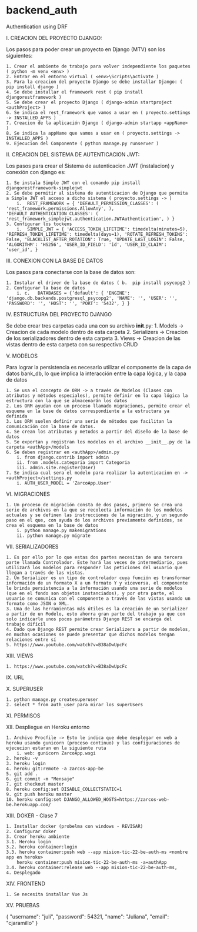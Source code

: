 # backend_auth

Authentication using DRF

I. CREACION DEL PROYECTO DJANGO:

Los pasos para poder crear un proyecto en Django (MTV) son los siguientes:

    1. Crear el ambiente de trabajo para volver independiente los paquetes ( python -m venv <env> )
    2. Entrar en el entorno virtual ( <env>\Scripts\activate )
    3. Para la creacion del proyecto Django se debe installar Django: ( pip install django )
    4. Se debe installar el framework rest ( pip install djangorestframework )
    5. Se debe crear el proyecto Django ( django-admin startproject <authProject> )
    6. Se indica el rest_framework que vamos a usar en ( proyecto.settings -> INSTALLED_APPS )
    7. Creacion de la aplicación Django ( django-admin startapp <appName> )
    8. Se indica la appName que vamos a usar en ( proyecto.settings -> INSTALLED_APPS )
    9. Ejecucion del Componente ( python manage.py runserver )

II. CREACION DEL SISTEMA DE AUTENTICACION JWT:

Los pasos para crear el Sistema de autenticacion JWT (instalacion) y conexión con django es:

    1. Se instala Simple JWT con el comando pip install djangorestframework-simplejwt
    2. Se debe permitir al sistema de autenticacion de Django que permita a Simple JWT el acceso a dicho sistema ( proyecto.settings -> )
        i.	REST_FRAMEWORK = { 'DEFAULT_PERMISSION_CLASSES': ( 'rest_framework.permissions.AllowAny', ), 'DEFAULT_AUTHENTICATION_CLASSES': ( 'rest_framework_simplejwt.authentication.JWTAuthentication', ) }
    3. Configurar los tockens
        i.	SIMPLE_JWT = { 'ACCESS_TOKEN_LIFETIME': timedelta(minutes=5), 'REFRESH_TOKEN_LIFETIME': timedelta(days=1), 'ROTATE_REFRESH_TOKENS': False, 'BLACKLIST_AFTER_ROTATION': True, 'UPDATE_LAST_LOGIN': False, 'ALGORITHM': 'HS256', 'USER_ID_FIELD': 'id', 'USER_ID_CLAIM': 'user_id', }

III. CONEXION CON LA BASE DE DATOS

Los pasos para conectarse con la base de datos son:

    1. Instalar el driver de la base de datos ( b.	pip install psycopg2 )
    2. Configurar la base de datos
        i. c.	DATABASES = {‘default': { 'ENGINE': 'django.db.backends.postgresql_psycopg2', 'NAME': '', 'USER': '', 'PASSWORD': '', 'HOST': '', 'PORT': '5432', } }

IV. ESTRUCTURA DEL PROYECTO DJANGO

Se debe crear tres carpetas cada una con su archivo **init**.py: 1. Models -> Creacion de cada modelo dentro de esta carpeta 2. Serializers -> Creacion de los serializadores dentro de esta carpeta 3. Views -> Creacion de las vistas dentro de esta carpeta con su respectivo CRUD

V. MODELOS

Para lograr la persistencia es necesario utilizar el componente de la capa de datos bank_db, lo que implica la interacción entre la capa lógica, y la capa de datos

    1. Se usa el concepto de ORM -> a través de Modelos (Clases con atributos y métodos especiales), permite definir en la capa lógica la estructura con la que se almacenarán los datos
    2. Los ORM ayudan con un proceso llamado migraciones, permite crear el esquema en la base de datos correspondiente a la estructura ya definida
    3. Los ORM suelen definir una serie de métodos que facilitan la comunicación con la base de datos.
    4. Se crean los atributos y metodos a partir del diseño de la base de datos
    5. Se exportan y registran los modelos en el archivo __init__.py de la carpeta <authApp>/models
    6. Se deben registrar en <authApp>/admin.py
        i. from django.contrib import admin
        ii. from .models.categoria import Categoria
        iii. admin.site.register(User)
    7. Se indica cual sera el modelo para realizar la autenticacion en -> <authProject>/settings.py
        i. AUTH_USER_MODEL = 'ZarcoApp.User'

VI. MIGRACIONES

    1. Un proceso de migración consta de dos pasos, primero se crea una serie de archivos en la que se recolecta información de los modelos actuales y se definen las instrucciones de la migración, y un segundo paso en el que, con ayuda de los archivos previamente definidos, se crea el esquema en la base de datos
        i. python manage.py makemigrations
        ii. python manage.py migrate

VII. SERIALIZADORES

    1. Es por ello por lo que estas dos partes necesitan de una tercera parte llamada Controlador. Este hará las veces de intermediario, pues utilizará los modelos para responder las peticiones del usuario que llegan a través de las vistas.
    2. Un Serializer es un tipo de controlador cuya función es transformar información de un formato X a un formato Y y viceversa. el componente le brinda persistencia a la información usando una serie de modelos (que en el fondo son objetos instanciados), y por otra parte, el usuario se comunica con el componente a través de las vistas usando un formato como JSON o XML.
    3. Una de las herramientas más útiles es la creación de un Serializer a partir de un Modelo, esto ahorra gran parte del trabajo ya que con solo indicarle unos pocos parámetros Django REST se encarga del trabajo difícil
    4. Dado que Django REST permite crear Serializers a partir de modelos, en muchas ocasiones se puede presentar que dichos modelos tengan relaciones entre sí
    5. https://www.youtube.com/watch?v=B38aDwUpcFc

XIII. VIEWS

    1. https://www.youtube.com/watch?v=B38aDwUpcFc

IX. URL

X. SUPERUSER

    1. python manage.py createsuperuser
    2. select * from auth_user para mirar los superUsers

XI. PERMISOS

XII. Despliegue en Heroku entorno

    1. Archivo Procfile -> Esto le indica que debe desplegar en web a heroku usando gunicorn (proceso continuo) y las configuraciones de ejecucion estaran en la siguiente ruta
        i. web: gunicorn ZarcoApp.wsgi
    2. heroku -v
    3. heroku login
    4. heroku git:remote -a zarcos-app-be
    5. git add .
    6. git commit -m "Mensaje"
    7. git checkout master
    8. heroku config:set DISABLE_COLLECTSTATIC=1
    9. git push heroku master
    10. heroku config:set DJANGO_ALLOWED_HOSTS=https://zarcos-web-be.herokuapp.com/

XIII. DOKER - Clase 7

    1. Installar docker (probelma con windows - REVISAR)
    2. Configurar doker
    3. Crear heroku ambiente
    3.1. Heroku login
    3.2. heroku container:login
    3.3. heroku container:push web --app mision-tic-22-be-auth-ms <nombre app en heroku>
        heroku container:push mision-tic-22-be-auth-ms -a=authApp
    3.4. heroku container:release web --app mision-tic-22-be-auth-ms,
    4. Desplegado

XIV. FRONTEND

    1. Se necesita installar Vue Js

XV. PRUEBAS

{
"username": "juli",
"password": 54321,
"name": "Juliana",
"email": "cjaramillo"
}
